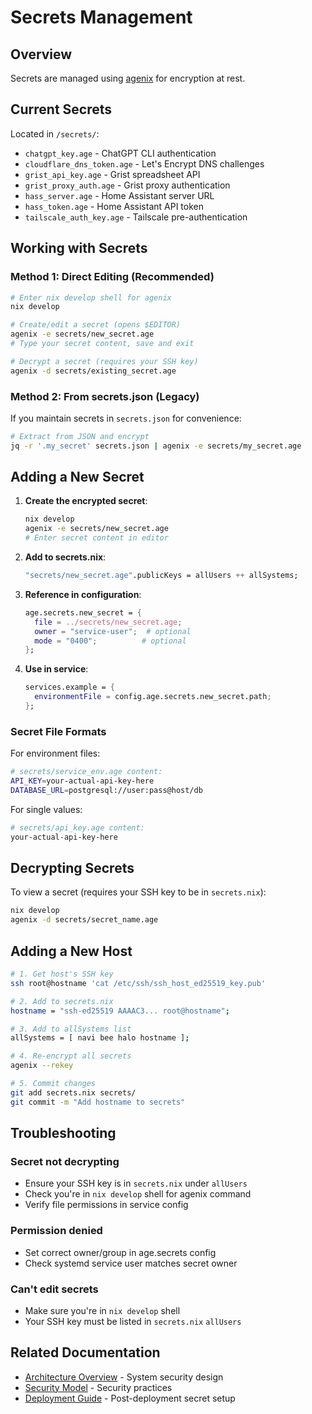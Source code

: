 # Secrets Management

## Overview

Secrets are managed using [agenix](https://github.com/ryantm/agenix) for encryption at rest.

## Current Secrets

Located in `/secrets/`:

- `chatgpt_key.age` - ChatGPT CLI authentication
- `cloudflare_dns_token.age` - Let's Encrypt DNS challenges
- `grist_api_key.age` - Grist spreadsheet API
- `grist_proxy_auth.age` - Grist proxy authentication
- `hass_server.age` - Home Assistant server URL
- `hass_token.age` - Home Assistant API token
- `tailscale_auth_key.age` - Tailscale pre-authentication

## Working with Secrets

### Method 1: Direct Editing (Recommended)

```bash
# Enter nix develop shell for agenix
nix develop

# Create/edit a secret (opens $EDITOR)
agenix -e secrets/new_secret.age
# Type your secret content, save and exit

# Decrypt a secret (requires your SSH key)
agenix -d secrets/existing_secret.age
```

### Method 2: From secrets.json (Legacy)

If you maintain secrets in `secrets.json` for convenience:

```bash
# Extract from JSON and encrypt
jq -r '.my_secret' secrets.json | agenix -e secrets/my_secret.age
```

## Adding a New Secret

1. **Create the encrypted secret**:

   ```bash
   nix develop
   agenix -e secrets/new_secret.age
   # Enter secret content in editor
   ```

2. **Add to secrets.nix**:

   ```nix
   "secrets/new_secret.age".publicKeys = allUsers ++ allSystems;
   ```

3. **Reference in configuration**:

   ```nix
   age.secrets.new_secret = {
     file = ../secrets/new_secret.age;
     owner = "service-user";  # optional
     mode = "0400";          # optional
   };
   ```

4. **Use in service**:
   ```nix
   services.example = {
     environmentFile = config.age.secrets.new_secret.path;
   };
   ```

### Secret File Formats

For environment files:

```bash
# secrets/service_env.age content:
API_KEY=your-actual-api-key-here
DATABASE_URL=postgresql://user:pass@host/db
```

For single values:

```bash
# secrets/api_key.age content:
your-actual-api-key-here
```

## Decrypting Secrets

To view a secret (requires your SSH key to be in `secrets.nix`):

```bash
nix develop
agenix -d secrets/secret_name.age
```

## Adding a New Host

```bash
# 1. Get host's SSH key
ssh root@hostname 'cat /etc/ssh/ssh_host_ed25519_key.pub'

# 2. Add to secrets.nix
hostname = "ssh-ed25519 AAAAC3... root@hostname";

# 3. Add to allSystems list
allSystems = [ navi bee halo hostname ];

# 4. Re-encrypt all secrets
agenix --rekey

# 5. Commit changes
git add secrets.nix secrets/
git commit -m "Add hostname to secrets"
```

## Troubleshooting

### Secret not decrypting

- Ensure your SSH key is in `secrets.nix` under `allUsers`
- Check you're in `nix develop` shell for agenix command
- Verify file permissions in service config

### Permission denied

- Set correct owner/group in age.secrets config
- Check systemd service user matches secret owner

### Can't edit secrets

- Make sure you're in `nix develop` shell
- Your SSH key must be listed in `secrets.nix` `allUsers`

## Related Documentation

- [Architecture Overview](../architecture.md) - System security design
- [Security Model](../architecture/security.md) - Security practices
- [Deployment Guide](../deployment.md) - Post-deployment secret setup
